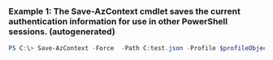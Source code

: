 ### Example 1: The Save-AzContext cmdlet saves the current authentication information for use in other PowerShell sessions. (autogenerated)
```powershell
PS C:\> Save-AzContext -Force  -Path C:test.json -Profile $profileObject
```

